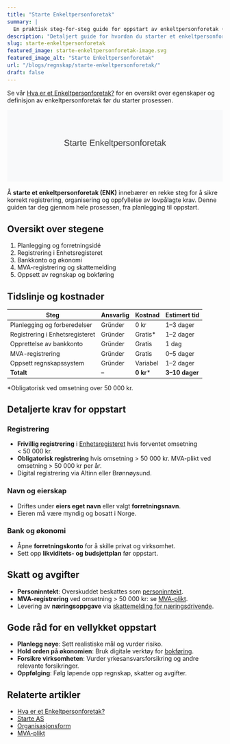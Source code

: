 ```yaml
---
title: "Starte Enkeltpersonforetak"
summary: |
  En praktisk steg-for-steg guide for oppstart av enkeltpersonforetak (ENK), inkludert registrering, krav, kostnader og gode råd.
description: "Detaljert guide for hvordan du starter et enkeltpersonforetak i Norge, med oversikt over registrering, krav, kostnader og tidslinje."
slug: starte-enkeltpersonforetak
featured_image: starte-enkeltpersonforetak-image.svg
featured_image_alt: "Starte Enkeltpersonforetak"
url: "/blogs/regnskap/starte-enkeltpersonforetak/"
draft: false
---
```


Se vår [Hva er et Enkeltpersonforetak?](/blogs/regnskap/hva-er-enkeltpersonforetak "Hva er et Enkeltpersonforetak? Komplett Guide til Selskapsformen") for en oversikt over egenskaper og definisjon av enkeltpersonforetak før du starter prosessen.

![Starte Enkeltpersonforetak](starte-enkeltpersonforetak-image.svg)

Å **starte et enkeltpersonforetak (ENK)** innebærer en rekke steg for å sikre korrekt registrering, organisering og oppfyllelse av lovpålagte krav. Denne guiden tar deg gjennom hele prosessen, fra planlegging til oppstart.

## Oversikt over stegene

1. Planlegging og forretningsidé
2. Registrering i Enhetsregisteret
3. Bankkonto og økonomi
4. MVA-registrering og skattemelding
5. Oppsett av regnskap og bokføring

## Tidslinje og kostnader

| Steg                        | Ansvarlig    | Kostnad      | Estimert tid   |
|-----------------------------|--------------|--------------|---------------|
| Planlegging og forberedelser| Gründer      | 0 kr         | 1–3 dager     |
| Registrering i Enhetsregisteret| Gründer  | Gratis*      | 1–2 dager     |
| Opprettelse av bankkonto    | Gründer      | Gratis       | 1 dag         |
| MVA-registrering            | Gründer      | Gratis       | 0–5 dager     |
| Oppsett regnskapssystem     | Gründer      | Variabel     | 1–2 dager     |
| **Totalt**                  | –            | **0 kr***    | **3–10 dager**|

*Obligatorisk ved omsetning over 50 000 kr.

## Detaljerte krav for oppstart

### Registrering

* **Frivillig registrering** i [Enhetsregisteret](/blogs/regnskap/hva-er-enhetsregisteret "Hva er Enhetsregisteret?") hvis forventet omsetning < 50 000 kr.
* **Obligatorisk registrering** hvis omsetning > 50 000 kr. MVA-plikt ved omsetning > 50 000 kr per år.
* Digital registrering via Altinn eller Brønnøysund.

### Navn og eierskap

* Driftes under **eiers eget navn** eller valgt **forretningsnavn**.
* Eieren må være myndig og bosatt i Norge.

### Bank og økonomi

* Åpne **forretningskonto** for å skille privat og virksomhet.
* Sett opp **likviditets- og budsjettplan** før oppstart.

## Skatt og avgifter

* **Personinntekt**: Overskuddet beskattes som [personinntekt](/blogs/regnskap/personinntekt "Personinntekt – Komplett guide til personinntekt i norsk regnskap").
* **MVA-registrering** ved omsetning > 50 000 kr: se [MVA-plikt](/blogs/regnskap/hva-er-avgiftsplikt-mva "Hva er Avgiftsplikt (MVA)? Komplett Guide til Merverdiavgift i Norge").
* Levering av **næringsoppgave** via [skattemelding for næringsdrivende](/blogs/regnskap/hva-er-naeringsoppgave "Hva er Næringsoppgave? Komplett Guide til Næringsoppgaven i Norge").

## Gode råd for en vellykket oppstart

* **Planlegg nøye**: Sett realistiske mål og vurder risiko.
* **Hold orden på økonomien**: Bruk digitale verktøy for [bokføring](/blogs/regnskap/hva-er-bokforing "Hva er Bokføring? Komplett Guide til Bokføring og Regnskapsføring").
* **Forsikre virksomheten**: Vurder yrkesansvarsforsikring og andre relevante forsikringer.
* **Oppfølging**: Følg løpende opp regnskap, skatter og avgifter.

## Relaterte artikler

* [Hva er et Enkeltpersonforetak?](/blogs/regnskap/hva-er-enkeltpersonforetak "Hva er et Enkeltpersonforetak? Komplett Guide til Selskapsformen")
* [Starte AS](/blogs/regnskap/starte-as "Starte AS: Steg-for-steg guide for å registrere aksjeselskap (AS)")
* [Organisasjonsform](/blogs/regnskap/organisasjonsform "Organisasjonsform: Oversikt over selskapsformer i Norge")
* [MVA-plikt](/blogs/regnskap/hva-er-avgiftsplikt-mva "Hva er Avgiftsplikt (MVA)? Komplett Guide til Merverdiavgift i Norge")
